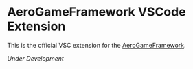 # AeroGameFramework VSCode Extension

This is the official VSC extension for the [AeroGameFramework](https://github.com/Sleitnick/AeroGameFramework).

_Under Development_